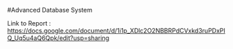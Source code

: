 #Advanced Database System

Link to Report : https://docs.google.com/document/d/1i1p_XDlc2O2NBBRPdCVxkd3ruPDxPIQ_Uq5u4aQ6Qpk/edit?usp=sharing

